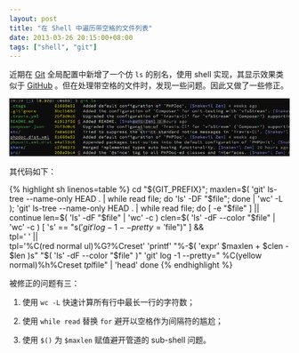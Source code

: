 ```yaml
---
layout: post
title: "在 Shell 中遍历带空格的文件列表"
date: 2013-03-26 20:15:00+08:00
tags: ["shell", "git"]
---
```


近期在 [Git][] 全局配置中新增了一个仿 `ls` 的别名，使用 shell 实现，其显示效果类似于 [GitHub][] 。但在处理带空格的文件时，发现一些问题。因此又做了一些修正。

![Sample of Git `LS`](/s/a/c/sample-of-git-ls.png)

[Git]: https://git.wiki.kernel.org/index.php/Git_FAQ
[GitHub]: https://github.com

<!--{{ site.title }}-->

其代码如下：

{% highlight sh linenos=table %}
cd "${GIT_PREFIX}";
maxlen=$(
	'git' ls-tree --name-only HEAD . | while read file; do
		'ls' -DF "$file";
	done | 'wc' -L
);
'git' ls-tree --name-only HEAD . | while read file; do
	[ -e "$file" ] || continue
	len=$( 'ls' -dF "$file" | 'wc' -c )
	clen=$( 'ls' -dF --color "$file" | 'wc' -c )
	[ 's' == "s$('git' log -1 --pretty='%G?' "$file")" ] && \
		tpl=' ' || \
		tpl='%C(red normal ul)%G?%Creset'
	'printf' "%-$( 'expr' $maxlen + $clen - $len )s" "$( 'ls' -dF --color "$file" )"
	'git' log -1 --pretty=" %C(yellow normal)%h%Creset $tpl %C(white normal)%s%Creset %C(blue normal)[%an]%Creset %C(black normal bold)%ar%Creset" "$file" | 'head'
done
{% endhighlight %}

被修正的问题有三：

1. 使用 `wc -L` 快速计算所有行中最长一行的字符数；

2. 使用 `while read` 替换 `for` 避开以空格作为间隔符的尴尬；

3. 使用 `$()` 为 `$maxlen` 赋值避开管道的 sub-shell 问题。
